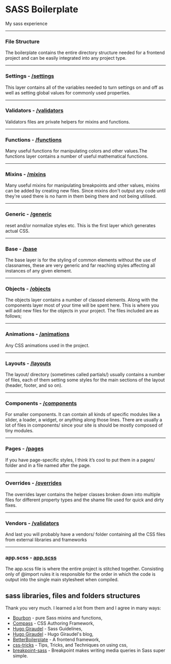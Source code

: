 # SASS Boilerplate
My sass experience

- - - -

### File Structure
The boilerplate contains the entire directory structure needed for a frontend project and can be easily integrated into any project type.

- - - -

### Settings - [/settings](https://github.com/tsankashvili/sass-boilerplate/tree/master/settings)
This layer contains all of the variables needed to turn settings on and off as well as setting global values for commonly used properties.

- - - -

### Validators - [/validators](https://github.com/tsankashvili/sass-boilerplate/tree/master/validators)
Validators files are private helpers for mixins and functions.

- - - -

### Functions - [/functions](https://github.com/tsankashvili/sass-boilerplate/tree/master/functions)
Many useful functions for manipulating colors and other values.The functions layer contains a number of useful mathematical functions.

- - - -

### Mixins - [/mixins](https://github.com/tsankashvili/sass-boilerplate/tree/master/mixins)
Many useful mixins for manipulating breakpoints and other values,
mixins can be added by creating new files. Since mixins don't output any code until they're used there is no harm in them being there and not being utilised.

- - - -

### Generic - [/generic](https://github.com/tsankashvili/sass-boilerplate/tree/master/generic)
reset and/or normalize styles etc. This is the first layer which generates actual CSS.

- - - -

### Base - [/base](https://github.com/tsankashvili/sass-boilerplate/tree/master/base)
The base layer is for the styling of common elements without the use of classnames, these are very generic and far reaching styles affecting all instances of any given element.

- - - -

### Objects - [/objects](https://github.com/tsankashvili/sass-boilerplate/tree/master/objects)
The objects layer contains a number of classed elements. Along with the components layer most of your time will be spent here. This is where you will add new files for the objects in your project. The files included are as follows;

- - - -

### Animations - [/animations](https://github.com/tsankashvili/sass-boilerplate/tree/master/animations)
Any CSS animations used in the project.

- - - -

### Layouts - [/layouts](https://github.com/tsankashvili/sass-boilerplate/tree/master/layouts)
The layout/ directory (sometimes called partials/) usually contains a number of files, each of them setting some styles for the main sections of the layout (header, footer, and so on).

- - - -

### Components - [/components](https://github.com/tsankashvili/sass-boilerplate/tree/master/components)
For smaller components. It can contain all kinds of specific modules like a slider, a loader, a widget, or anything along those lines. There are usually a lot of files in components/ since your site is should be mostly composed of tiny modules.

- - - -

### Pages - [/pages](https://github.com/tsankashvili/sass-boilerplate/tree/master/pages)
If you have page-specific styles, I think it’s cool to put them in a pages/ folder and in a file named after the page.

- - - -

### Overrides - [/overrides](https://github.com/tsankashvili/sass-boilerplate/tree/master/overrides)
The overrides layer contains the helper classes broken down into multiple files for different property types and the shame file used for quick and dirty fixes.

- - - -

### Vendors - [/validators](https://github.com/tsankashvili/sass-boilerplate/tree/master/vendors)
And last you will probably have a vendors/ folder containing all the CSS files from external libraries and frameworks

- - - -

### app.scss - [app.scss](https://github.com/tsankashvili/sass-boilerplate/tree/master/app.scss)
The app.scss file is where the entire project is stitched together. Consisting only of @import rules it is responsible for the order in which the code is output into the single main stylesheet when compiled.


## sass libraries, files and folders structures
Thank you very much. I learned a lot from them and I agree in many ways:

- [Bourbon](https://www.bourbon.io/) - pure Sass mixins and functions,
- [Compass](http://compass-style.org/) - CSS Authoring Framework,
- [Hugo Giraudel](https://sass-guidelin.es/) - Sass Guidelines,
- [Hugo Giraudel](https://hugogiraudel.com/) - Hugo Giraudel's blog,
- [BetterBoilerplate](https://github.com/BetterBrandAgency/betterboilerplate) - A frontend framework,
- [css-tricks](https://css-tricks.com/) - Tips, Tricks, and Techniques on using css,
- [breakpoint-sass](http://breakpoint-sass.com/) - Breakpoint makes writing media queries in Sass super simple.
